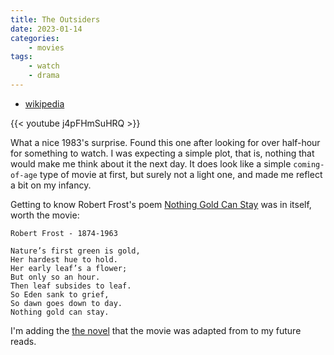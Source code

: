 ```yaml
---
title: The Outsiders
date: 2023-01-14
categories:
    - movies
tags:
    - watch
    - drama
---
```


- [wikipedia](https://en.wikipedia.org/wiki/The_Outsiders_(film))


{{< youtube j4pFHmSuHRQ >}}

What a nice 1983's surprise. Found this one after looking for over half-hour for something to watch.
I was expecting a simple plot, that is, nothing that would make me think about it the next day. It
does look like a simple `coming-of-age` type of movie at first, but surely not a light one, and made
me reflect a bit on my infancy.

Getting to know Robert Frost's poem [Nothing Gold Can Stay][] was in itself, worth the movie:

```
Robert Frost - 1874-1963

Nature’s first green is gold,
Her hardest hue to hold.
Her early leaf’s a flower;
But only so an hour.
Then leaf subsides to leaf.
So Eden sank to grief,
So dawn goes down to day.
Nothing gold can stay.
```

I'm adding the [the novel][] that the movie was adapted from to my future reads.

[Nothing Gold can Stay]: https://en.wikipedia.org/wiki/Nothing_Gold_Can_Stay_(poem)
[the novel]: https://en.wikipedia.org/wiki/The_Outsiders_(novel)
